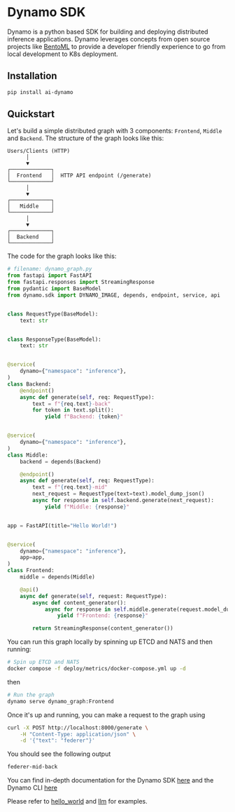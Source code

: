# Dynamo SDK

Dynamo is a python based SDK for building and deploying distributed inference applications. Dynamo leverages concepts from open source projects like [BentoML](https://github.com/bentoml/bentoml) to provide a developer friendly experience to go from local development to K8s deployment.

## Installation

```bash
pip install ai-dynamo
```

## Quickstart

Let's build a simple distributed graph with 3 components: `Frontend`, `Middle` and `Backend`. The structure of the graph looks like this:

```
Users/Clients (HTTP)
      │
      ▼
┌─────────────┐
│  Frontend   │  HTTP API endpoint (/generate)
└─────────────┘
      │
      ▼
┌─────────────┐
│   Middle    │
└─────────────┘
      │
      ▼
┌─────────────┐
│  Backend    │
└─────────────┘
```

The code for the graph looks like this:

```python
# filename: dynamo_graph.py
from fastapi import FastAPI
from fastapi.responses import StreamingResponse
from pydantic import BaseModel
from dynamo.sdk import DYNAMO_IMAGE, depends, endpoint, service, api


class RequestType(BaseModel):
    text: str


class ResponseType(BaseModel):
    text: str


@service(
    dynamo={"namespace": "inference"},
)
class Backend:
    @endpoint()
    async def generate(self, req: RequestType):
        text = f"{req.text}-back"
        for token in text.split():
            yield f"Backend: {token}"


@service(
    dynamo={"namespace": "inference"},
)
class Middle:
    backend = depends(Backend)

    @endpoint()
    async def generate(self, req: RequestType):
        text = f"{req.text}-mid"
        next_request = RequestType(text=text).model_dump_json()
        async for response in self.backend.generate(next_request):
            yield f"Middle: {response}"


app = FastAPI(title="Hello World!")


@service(
    dynamo={"namespace": "inference"},
    app=app,
)
class Frontend:
    middle = depends(Middle)

    @api()
    async def generate(self, request: RequestType):
        async def content_generator():
            async for response in self.middle.generate(request.model_dump_json()):
                yield f"Frontend: {response}"

        return StreamingResponse(content_generator())

```

You can run this graph locally by spinning up ETCD and NATS and then running:

```bash
# Spin up ETCD and NATS
docker compose -f deploy/metrics/docker-compose.yml up -d
```

then

```bash
# Run the graph
dynamo serve dynamo_graph:Frontend
```

Once it's up and running, you can make a request to the graph using

```bash
curl -X POST http://localhost:8000/generate \
    -H "Content-Type: application/json" \
    -d '{"text": "federer"}'
```

You should see the following output

```bash
federer-mid-back
```

You can find in-depth documentation for the Dynamo SDK [here](./docs/sdk/README.md) and the Dynamo CLI [here](./docs/cli/README.md)

Please refer to [hello_world](../../../examples/hello_world/README.md) and [llm](../../../examples/llm/README.md) for examples.

